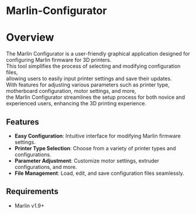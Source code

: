 # Marlin-Configurator

# Overview
The Marlin Configurator is a user-friendly graphical application designed for configuring Marlin firmware for 3D printers.\
This tool simplifies the process of selecting and modifying configuration files,\
allowing users to easily input printer settings and save their updates.\
With features for adjusting various parameters such as printer type, motherboard configuration, motor settings, and more,\
the Marlin Configurator streamlines the setup process for both novice and experienced users, enhancing the 3D printing experience.

## Features

- **Easy Configuration**: Intuitive interface for modifying Marlin firmware settings.
- **Printer Type Selection**: Choose from a variety of printer types and configurations.
- **Parameter Adjustment**: Customize motor settings, extruder configurations, and more.
- **File Management**: Load, edit, and save configuration files seamlessly.

## Requirements
- Marlin v1.9+
